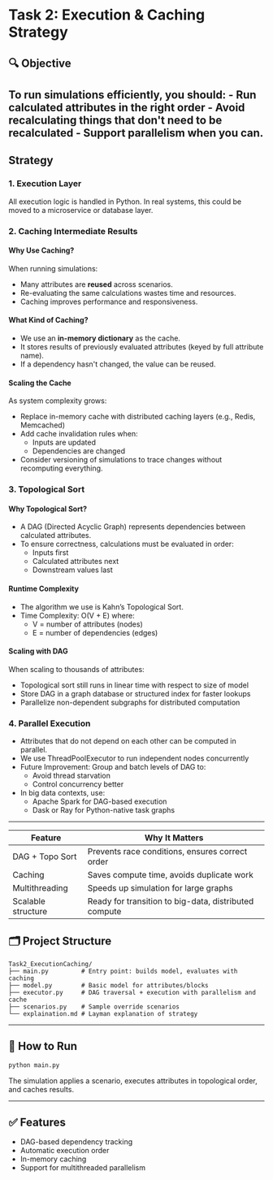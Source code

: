 
# Task 2: Execution & Caching Strategy

## 🔍 Objective

To run simulations efficiently, you should: - Run calculated attributes in the right order - Avoid recalculating things that don't need to be recalculated - Support parallelism when you can.
---

##  Strategy

### 1. **Execution Layer**
All execution logic is handled in Python. In real systems, this could be moved to a microservice or database layer.

### 2. **Caching Intermediate Results**

#### Why Use Caching?

When running simulations:
- Many attributes are **reused** across scenarios.
- Re-evaluating the same calculations wastes time and resources.
- Caching improves performance and responsiveness.

#### What Kind of Caching?

- We use an **in-memory dictionary** as the cache.
- It stores results of previously evaluated attributes (keyed by full attribute name).
- If a dependency hasn't changed, the value can be reused.

#### Scaling the Cache
As system complexity grows:
- Replace in-memory cache with distributed caching layers (e.g., Redis, Memcached)
- Add cache invalidation rules when:
  - Inputs are updated
  - Dependencies are changed
- Consider versioning of simulations to trace changes without recomputing everything.


### 3. **Topological Sort**
#### Why Topological Sort?
- A DAG (Directed Acyclic Graph) represents dependencies between calculated attributes.
- To ensure correctness, calculations must be evaluated in order:
  - Inputs first
  - Calculated attributes next
  - Downstream values last
#### Runtime Complexity
- The algorithm we use is Kahn’s Topological Sort.
- Time Complexity:
  O(V + E)
  where:
  - V = number of attributes (nodes)
  - E = number of dependencies (edges)

#### Scaling with DAG
When scaling to thousands of attributes:
- Topological sort still runs in linear time with respect to size of model
- Store DAG in a graph database or structured index for faster lookups
- Parallelize non-dependent subgraphs for distributed computation

### 4. **Parallel Execution**
- Attributes that do not depend on each other can be computed in parallel.
- We use ThreadPoolExecutor to run independent nodes concurrently
- Future Improvement: Group and batch levels of DAG to:
  - Avoid thread starvation
  - Control concurrency better
- In big data contexts, use:
  - Apache Spark for DAG-based execution
  - Dask or Ray for Python-native task graphs

---

| Feature            | Why It Matters                                        |
| ------------------ | ----------------------------------------------------- |
| DAG + Topo Sort    | Prevents race conditions, ensures correct order       |
| Caching            | Saves compute time, avoids duplicate work             |
| Multithreading     | Speeds up simulation for large graphs                 |
| Scalable structure | Ready for transition to big-data, distributed compute |

## 🗂️ Project Structure

```
Task2_ExecutionCaching/
├── main.py         # Entry point: builds model, evaluates with caching
├── model.py        # Basic model for attributes/blocks
├── executor.py     # DAG traversal + execution with parallelism and cache
├── scenarios.py    # Sample override scenarios
└── explaination.md # Layman explanation of strategy
```

---

## 🚀 How to Run

```bash
python main.py
```

The simulation applies a scenario, executes attributes in topological order, and caches results.

---

## ✅ Features

- DAG-based dependency tracking
- Automatic execution order
- In-memory caching
- Support for multithreaded parallelism


